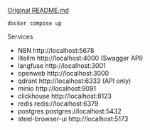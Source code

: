 [Original README.md](./README_orig.md)

```
docker compose up
```

Services

- N8N                http://localhost:5678
- litellm            http://localhost:4000 (Swagger API)
- langfuse           http://localhost:3001
- openweb            http://localhost:3000
- qdrant             http://localhost:6333 (API only)
- minio              http://localhost:9091
- clickhouse         http://localhost:8123
- redis              redis://localhost:6379
- postgres           postgres://localhost:5432
- steel-browser-ui   http://localhost:5173
